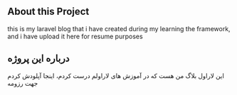 ## About this Project

this is my laravel blog that i have created during my learning the framework, and i have upload it here for resume purposes



## درباره این پروژه

این لاراول بلاگ من هست که در آموزش های لاراولم درست کردم، اینجا آپلودش کردم جهت رزومه